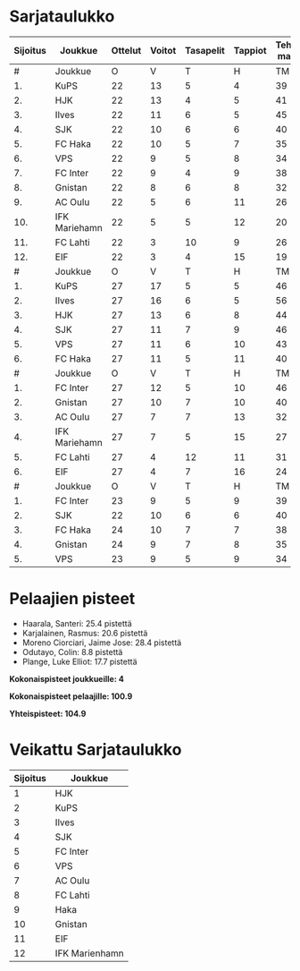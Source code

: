 # Sarjataulukko
| Sijoitus | Joukkue | Ottelut | Voitot | Tasapelit | Tappiot | Tehdyt maalit | Päästetyt maalit | Maaliero | Syötöt |
|----------|---------|---------|--------|-----------|---------|----------------|-------------------|----------|-------|
|# | Joukkue | O | V | T | H | TM | PM | ME | S | L | L% | R | KK | PK | PA | P|
|1. | KuPS | 22 | 13 | 5 | 4 | 39 | 22 | 17 | 19 | 255 | 15,29 | 231 | 32 | 1 | 32 | 44|
|2. | HJK | 22 | 13 | 4 | 5 | 41 | 21 | 20 | 28 | 315 | 13,02 | 235 | 37 | 1 | 32 | 43|
|3. | Ilves | 22 | 11 | 6 | 5 | 45 | 25 | 20 | 36 | 238 | 18,91 | 238 | 56 | 4 | 42 | 39|
|4. | SJK | 22 | 10 | 6 | 6 | 40 | 33 | 7 | 27 | 285 | 14,04 | 270 | 52 | 0 | 45 | 36|
|5. | FC Haka | 22 | 10 | 5 | 7 | 35 | 32 | 3 | 25 | 199 | 17,59 | 283 | 65 | 2 | 43 | 35|
|6. | VPS | 22 | 9 | 5 | 8 | 34 | 36 | -2 | 18 | 239 | 14,23 | 253 | 38 | 3 | 32 | 32|
|7. | FC Inter | 22 | 9 | 4 | 9 | 38 | 29 | 9 | 29 | 226 | 16,81 | 217 | 49 | 2 | 38 | 31|
|8. | Gnistan | 22 | 8 | 6 | 8 | 32 | 34 | -2 | 23 | 213 | 15,02 | 251 | 63 | 1 | 31 | 30|
|9. | AC Oulu | 22 | 5 | 6 | 11 | 26 | 36 | -10 | 17 | 180 | 14,44 | 299 | 62 | 7 | 38 | 21|
|10. | IFK Mariehamn | 22 | 5 | 5 | 12 | 20 | 38 | -18 | 10 | 179 | 11,17 | 220 | 53 | 5 | 23 | 20|
|11. | FC Lahti | 22 | 3 | 10 | 9 | 26 | 38 | -12 | 21 | 189 | 13,76 | 218 | 50 | 1 | 35 | 19|
|12. | EIF | 22 | 3 | 4 | 15 | 19 | 51 | -32 | 11 | 175 | 10,86 | 241 | 61 | 4 | 25 | 13|
|# | Joukkue | O | V | T | H | TM | PM | ME | S | L | L% | R | KK | PK | PA | P|
|1. | KuPS | 27 | 17 | 5 | 5 | 46 | 24 | 22 | 23 | 298 | 15,44 | 269 | 41 | 2 | 39 | 56|
|2. | Ilves | 27 | 16 | 6 | 5 | 56 | 27 | 29 | 44 | 289 | 19,38 | 280 | 60 | 4 | 50 | 54|
|3. | HJK | 27 | 13 | 6 | 8 | 44 | 27 | 17 | 31 | 394 | 11,17 | 295 | 52 | 1 | 40 | 45|
|4. | SJK | 27 | 11 | 7 | 9 | 46 | 44 | 2 | 31 | 338 | 13,61 | 319 | 62 | 0 | 57 | 40|
|5. | VPS | 27 | 11 | 6 | 10 | 43 | 45 | -2 | 25 | 285 | 15,09 | 307 | 48 | 3 | 39 | 39|
|6. | FC Haka | 27 | 11 | 5 | 11 | 40 | 43 | -3 | 28 | 237 | 16,88 | 332 | 81 | 3 | 48 | 38|
|# | Joukkue | O | V | T | H | TM | PM | ME | S | L | L% | R | KK | PK | PA | P|
|1. | FC Inter | 27 | 12 | 5 | 10 | 46 | 34 | 12 | 34 | 284 | 16,20 | 256 | 59 | 2 | 44 | 41|
|2. | Gnistan | 27 | 10 | 7 | 10 | 40 | 43 | -3 | 30 | 263 | 15,21 | 302 | 76 | 1 | 38 | 37|
|3. | AC Oulu | 27 | 7 | 7 | 13 | 32 | 40 | -8 | 22 | 224 | 14,29 | 360 | 72 | 9 | 48 | 28|
|4. | IFK Mariehamn | 27 | 7 | 5 | 15 | 27 | 44 | -17 | 16 | 237 | 11,39 | 260 | 59 | 5 | 35 | 26|
|5. | FC Lahti | 27 | 4 | 12 | 11 | 31 | 47 | -16 | 25 | 234 | 13,25 | 278 | 62 | 2 | 44 | 24|
|6. | EIF | 27 | 4 | 7 | 16 | 24 | 57 | -33 | 16 | 218 | 11,01 | 305 | 77 | 6 | 29 | 19|
|# | Joukkue | O | V | T | H | TM | PM | ME | S | L | L% | R | KK | PK | PA | P|
|1. | FC Inter | 23 | 9 | 5 | 9 | 39 | 30 | 9 | 30 | 229 | 17,03 | 231 | 54 | 2 | 39 | 0|
|2. | SJK | 22 | 10 | 6 | 6 | 40 | 33 | 7 | 27 | 285 | 14,04 | 270 | 52 | 0 | 45 | 0|
|3. | FC Haka | 24 | 10 | 7 | 7 | 38 | 35 | 3 | 28 | 213 | 17,84 | 312 | 67 | 2 | 48 | 0|
|4. | Gnistan | 24 | 9 | 7 | 8 | 35 | 36 | -1 | 26 | 226 | 15,49 | 277 | 68 | 1 | 32 | 0|
|5. | VPS | 23 | 9 | 5 | 9 | 34 | 37 | -3 | 18 | 244 | 13,93 | 263 | 39 | 4 | 35 | 0|

# Pelaajien pisteet
* Haarala, Santeri: 25.4 pistettä
* Karjalainen, Rasmus: 20.6 pistettä
* Moreno Ciorciari, Jaime Jose: 28.4 pistettä
* Odutayo, Colin: 8.8 pistettä
* Plange, Luke Elliot: 17.7 pistettä

**Kokonaispisteet joukkueille: 4**

**Kokonaispisteet pelaajille: 100.9**

**Yhteispisteet: 104.9**

# Veikattu Sarjataulukko
| Sijoitus | Joukkue |
|----------|---------|
| 1 | HJK |
| 2 | KuPS |
| 3 | Ilves |
| 4 | SJK |
| 5 | FC Inter |
| 6 | VPS |
| 7 | AC Oulu |
| 8 | FC Lahti |
| 9 | Haka |
| 10 | Gnistan |
| 11 | EIF |
| 12 | IFK Marienhamn |
